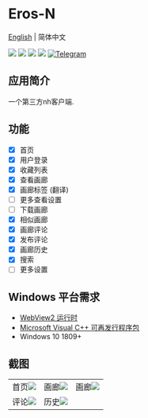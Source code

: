 # Eros-N
[English](https://github.com/honjow/eros_n/blob/master/README.md) | 简体中文

[![](https://img.shields.io/github/downloads/honjow/eros_n/total.svg)](https://gitHub.com/honjow/eros_n/releases)
[![](https://img.shields.io/github/downloads/honjow/eros_n/latest/total)](https://github.com/honjow/eros_n/releases/latest)
[![](https://img.shields.io/github/v/release/honjow/eros_n)](https://github.com/honjow/eros_n/releases/latest)
[![](https://img.shields.io/github/stars/honjow/eros_n)]()
[![Telegram](https://img.shields.io/badge/chat-on%20Telegram-blue.svg)](https://t.me/joinchat/AEj27KMQe0JiMmUx)


## 应用简介
一个第三方nh客户端.

## 功能
- [x] 首页
- [x] 用户登录
- [x] 收藏列表
- [x] 查看画廊
- [x] 画廊标签 (翻译)
- [ ] 更多查看设置
- [ ] 下载画廊
- [x] 相似画廊
- [x] 画廊评论
- [x] 发布评论
- [x] 画廊历史
- [x] 搜索
- [ ] 更多设置

## Windows 平台需求
- [WebView2 运行时](https://developer.microsoft.com/zh-CN/microsoft-edge/webview2/)
- [Microsoft Visual C++ 可再发行程序包](https://learn.microsoft.com/zh-CN/cpp/windows/latest-supported-vc-redist?view=msvc-170)
- Windows 10 1809+

## 截图
|                                                                                         |                                                                                         |                                                                                         |
|:---------------------------------------------------------------------------------------:|:---------------------------------------------------------------------------------------:|:---------------------------------------------------------------------------------------:|
|  首页![](https://raw.githubusercontent.com/honjow/eros_n/master/screenshots/home_1.jpg)   | 画廊![](https://raw.githubusercontent.com/honjow/eros_n/master/screenshots/gallery_1.jpg) | 画廊![](https://raw.githubusercontent.com/honjow/eros_n/master/screenshots/gallery_2.jpg) |
| 评论![](https://raw.githubusercontent.com/honjow/eros_n/master/screenshots/comment_1.jpg) | 历史![](https://raw.githubusercontent.com/honjow/eros_n/master/screenshots/history_1.jpg) ||

